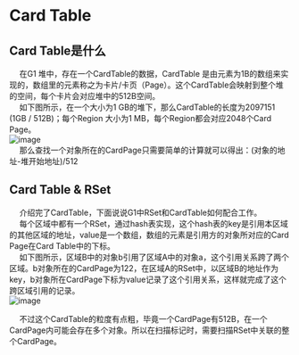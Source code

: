 


# Card Table
<!-- 

CSet
https://mp.weixin.qq.com/s/6J5TsbGQy0V_iocz85Pm0g
RSet 
https://mp.weixin.qq.com/s?__biz=MzA5OTY2NzEwOQ==&mid=2247488674&idx=1&sn=d8cdd4188f80e73087ad5ad5610d8588&chksm=90ff8968a788007e38a8cd412591a5ed9ddd345b8be0817db7f235fa3790a0275010b45ca3b3&scene=178&cur_album_id=1818501418614341632#rd
Card Table
https://mp.weixin.qq.com/s?__biz=MzA5OTY2NzEwOQ==&mid=2247488684&idx=1&sn=c2790d3dcb3411b9ae1d7468144e0ece&chksm=90ff8966a78800704e820eea6efe6cd1690d30920f007f45950e1eafc80e45bd019f4a6dc664&scene=178&cur_album_id=1818501418614341632#rd
写屏障 
https://mp.weixin.qq.com/s/8x6-3vNg7MEehHZdspDEfA
-->


## Card Table是什么

&emsp; 在G1 堆中，存在一个CardTable的数据，CardTable 是由元素为1B的数组来实现的，数组里的元素称之为卡片/卡页（Page）。这个CardTable会映射到整个堆的空间，每个卡片会对应堆中的512B空间。  
&emsp; 如下图所示，在一个大小为1 GB的堆下，那么CardTable的长度为2097151 (1GB / 512B)；每个Region 大小为1 MB，每个Region都会对应2048个Card Page。  
![image](http://182.92.69.8:8081/img/java/JVM/JVM-163.png)  
&emsp; 那么查找一个对象所在的CardPage只需要简单的计算就可以得出：(对象的地址-堆开始地址)/512    

## Card Table & RSet
&emsp; 介绍完了CardTable，下面说说G1中RSet和CardTable如何配合工作。  
&emsp; 每个区域中都有一个RSet，通过hash表实现，这个hash表的key是引用本区域的其他区域的地址，value是一个数组，数组的元素是引用方的对象所对应的Card Page在Card Table中的下标。  
&emsp; 如下图所示，区域B中的对象b引用了区域A中的对象a，这个引用关系跨了两个区域。b对象所在的CardPage为122，在区域A的RSet中，以区域B的地址作为key，b对象所在CardPage下标为value记录了这个引用关系，这样就完成了这个跨区域引用的记录。  
![image](http://182.92.69.8:8081/img/java/JVM/JVM-164.png)  

&emsp; 不过这个CardTable的粒度有点粗，毕竟一个CardPage有512B，在一个CardPage内可能会存在多个对象。所以在扫描标记时，需要扫描RSet中关联的整个CardPage。  

